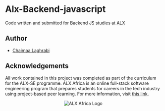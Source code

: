 # Alx-Backend-javascript

Code written and submitted for Backend JS studies at [ALX](alx-africa.com)

## Author

- [Chaimaa Laghrabi](https://github.com/Laghrabi)

## Acknowledgements

All work contained in this project was completed as part of the curriculum for the ALX-SE programme. ALX Africa is an online full-stack software engineering program that prepares students for careers in the tech industry using project-based peer learning. For more information, visit [this link](https://www.alxafrica.com//).

<p align="center">
  <img src="http://www.alxafrica.com/wp-content/uploads/2022/01/header-logo.png" alt="ALX Africa Logo" >
</p>
